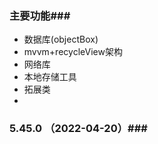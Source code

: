 
### 主要功能###
- 数据库(objectBox)
- mvvm+recycleView架构
- 网络库
- 本地存储工具
- 拓展类
- 

### 5.45.0 （2022-04-20）###
 